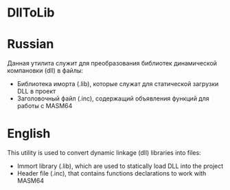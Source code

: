 # DllToLib
# Russian
Данная утилита служит для преобразования библиотек динамической компановки (dll) в файлы:
  * Библиотека иморта (.lib), которые служат для статической загрузки DLL в проект
  * Заголовочный файл (.inc), содержащий объявления функций для работы с MASM64
# English
This utility is used to convert dynamic linkage (dll) libraries into files:
  * Immort library (.lib), which are used to statically load DLL into the project
  * Header file (.inc), that contains functions declarations to work with MASM64
